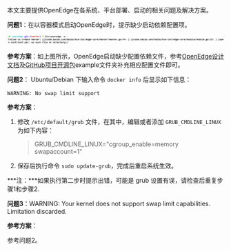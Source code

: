 本文主要提供OpenEdge在各系统、平台部署、启动的相关问题及解决方案。

**问题1**：在以容器模式启动OpenEdge时，提示缺少启动依赖配置项。

![图片](../images/quickstart/macos/docker-engine-conf-miss.png)

**参考方案**：如上图所示，OpenEdge启动缺少配置依赖文件，参考[OpenEdge设计文档](../overview/OpenEdge-design.md)及[GitHub项目开源包](https://github.com/baidu/openedge)example文件夹补充相应配置文件即可。

**问题2**： Ubuntu/Debian 下输入命令 ```docker info``` 后显示如下信息：

```
WARNING: No swap limit support
```

**参考方案**：

1. 修改 ```/etc/default/grub``` 文件，在其中，编辑或者添加 ```GRUB_CMDLINE_LINUX``` 为如下内容：
	
	> GRUB_CMDLINE_LINUX="cgroup_enable=memory swapaccount=1"

2. 保存后执行命令 ```sudo update-grub```，完成后重启系统生效。

***注：***如果执行第二步时提示出错，可能是 grub 设置有误，请检查后重复步骤1和步骤2.

**问题3**：WARNING: Your kernel does not support swap limit capabilities. Limitation discarded.

**参考方案**：

参考问题2。